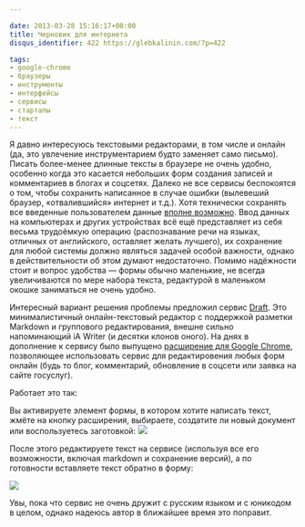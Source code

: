 ```yaml
---

date: 2013-03-28 15:16:17+00:00
title: Черновик для интернета
disqus_identifier: 422 https://glebkalinin.com/?p=422

tags:
- google-chrome
- браузеры
- инструменты
- интерфейсы
- сервисы
- стартапы
- текст
---
```


Я давно интересуюсь текстовыми редакторами, в том числе и онлайн (да, это увлечение инструментарием будто заменяет само письмо). Писать более-менее длинные тексты в браузере не очень удобно, особенно когда это касается небольших форм создания записей и комментариев в блогах и соцсетях. Далеко не все сервисы беспокоятся о том, чтобы сохранить написанное в случае ошибки (вылевеший браузер, «отвалившийся» интернет и т.д.). Хотя технически сохранять все введенные пользователем данные [вполне возможно](http://en.wikipedia.org/wiki/Web_storage). Ввод данных на компьютерах и других устройствах всё ещё представляет из себя весьма трудоёмкую операцию (распознавание речи на языках, отличных от английского, оставляет желать лучшего), их сохранение для любой системы должно являться задачей особой важности, однако в действительности об этом думают недостаточно. Помимо надёжности стоит и вопрос удобства — формы обычно маленькие, не всегда увеличиваются по мере набора текста, редактурой в маленьком окошке заниматься не очень удобно.

Интересный вариант решения проблемы предложил сервис [Draft](https://draftin.com/). Это минималистичный онлайн-текстовый редактор с поддержкой разметки Markdown и группового редактирования, внешне сильно напоминающий iA Writer (и десятки клонов оного). На днях в дополнение к сервису было выпущено [расширение для Google Chrome](https://chrome.google.com/webstore/detail/draft/amlbbbgcijmiooecobhkjblcdkjldmdk?hl=en-US), позволяющее использовать сервис для редактировения любых форм онлайн (будь то блог, комментарий, обновление в соцсети или заявка на сайте госуслуг).

Работает это так: 

Вы активируете элемент формы, в котором хотите написать текст, жмёте на кнопку расширения, выбираете, создатите ли новый документ или воспользуетесь заготовкой:
![](https://glebkalinin.com/wp-content/uploads/2013/03/Screen+Shot+2013-03-27+at+10.52.28+AM.png)

После этого редактируете текст на сервисе (используя все его возможности, включая markdown и сохранение версий), а по готовности вставляете текст обратно в форму:

![](https://glebkalinin.com/wp-content/uploads/2013/03/Screen-Shot-2013-03-28-at-6.56.25-PM.png)

Увы, пока что сервис не очень дружит с русским языком и с юникодом в целом, однако надеюсь автор в ближайшее время это поправит. 
